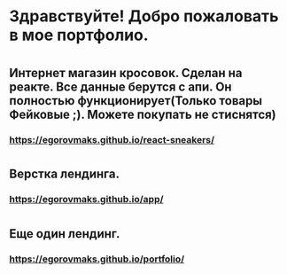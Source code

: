 # Здравствуйте! Добро пожаловать в мое портфолио. 
#
#


## Интернет магазин кросовок. Сделан на реакте. Все данные берутся с апи. Он полностью функционирует(Только товары Фейковые ;). Можете покупать не стиснятся)
### https://egorovmaks.github.io/react-sneakers/
#
#

## Верстка лендинга.    
### https://egorovmaks.github.io/app/
#
#

## Еще один лендинг.   
### https://egorovmaks.github.io/portfolio/
